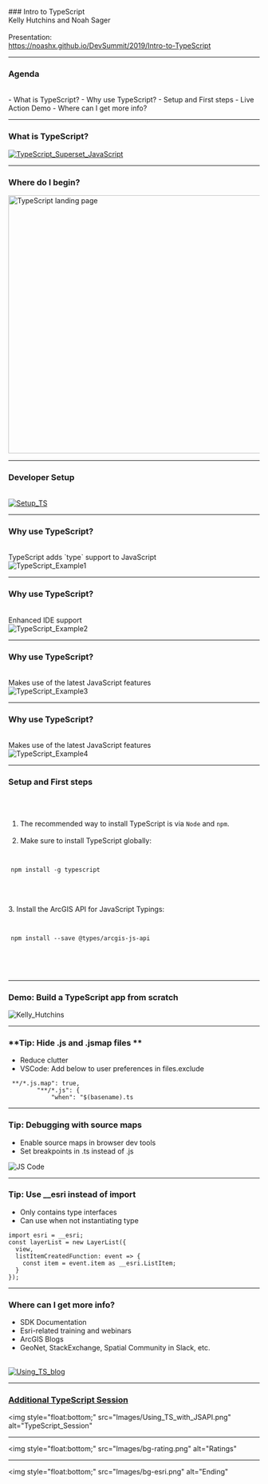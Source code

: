 <!-- .slide: data-background="../reveal.js/img/bg-1.png" -->
<!-- .slide: class="title" -->
<br>
<br>
<br>
### Intro to TypeScript
<br>
Kelly Hutchins and Noah Sager
</br>
</br>
Presentation:
</br>
<a href="https://noashx.github.io/DevSummit/2019/Intro-to-TypeScript" target="_blank">https://noashx.github.io/DevSummit/2019/Intro-to-TypeScript</a>

----

### **Agenda**
</br>
 - What is TypeScript?
 - Why use TypeScript?
 - Setup and First steps
 - Live Action Demo
 - Where can I get more info?

----

### **What is TypeScript?**
<a href="https://www.typescriptlang.org/" target="_blank">
<img style="float:bottom;" src="Images/TypeScript_Superset_JavaScript.png" alt="TypeScript_Superset_JavaScript">
</a>

----

### **Where do I begin?**
<a href="https://www.typescriptlang.org/" target="_blank">
<img src="Images/TS.png" alt="TypeScript landing page" width="1037" height="516">
</a>

----

### **Developer Setup**
</br>
<a href="https://developers.arcgis.com/javascript/latest/guide/typescript-setup/index.html" target="_blank">
<img style="float:bottom;" src="Images/Setup_TS.png" alt="Setup_TS">
</a>

----

### **Why use TypeScript?**
</br>
TypeScript adds `type` support to JavaScript
</br>
<img style="float:bottom;" src="Images/addFeatureLayer_TS.png" alt="TypeScript_Example1">

----

### **Why use TypeScript?**
</br>
Enhanced IDE support
</br>
<img style="float:bottom;" src="Images/addFeatureLayer_TS_error.png" alt="TypeScript_Example2">

----

### **Why use TypeScript?**
</br>
Makes use of the latest JavaScript features
</br>
<img style="float:bottom;" src="Images/promise_async_await.png" alt="TypeScript_Example3">

----

### **Why use TypeScript?**
</br>
Makes use of the latest JavaScript features
</br>
<img style="float:bottom;" src="Images/dynamicImport.png" alt="TypeScript_Example4">

----

### **Setup and First steps**
<br></br>
1. The recommended way to install TypeScript is via `Node` and `npm`.
<br></br>
2. Make sure to install TypeScript globally: <br>
<pre style="display:inline-block; padding: 5px; margin: 10px auto; width: 100%;"><code data-trim>
npm install -g typescript
</code></pre>
<br></br>
3. Install the ArcGIS API for JavaScript Typings: <br>
<pre style="display:inline-block; padding: 5px; margin: 10px auto; width: 100%;"><code data-trim>
npm install --save @types/arcgis-js-api
</code></pre>
<br></br>

----

### **Demo: Build a TypeScript app from scratch**

<img style="float:bottom;" src="Images/KellyH.png" alt="Kelly_Hutchins">

----
### **Tip: Hide .js and .jsmap files **

- Reduce clutter
- VSCode: Add below to user preferences in files.exclude

```
 **/*.js.map": true,
        "**/*.js": {
            "when": "$(basename).ts

```

----
### **Tip: Debugging with source maps**
  - Enable source maps in browser dev tools
  - Set breakpoints in .ts instead of .js

  ![JS Code](images/transpiled.png)

----
### **Tip: Use __esri instead of import**
- Only contains type interfaces
- Can use when not instantiating type
```
import esri = __esri;
const layerList = new LayerList({
  view,
  listItemCreatedFunction: event => {
    const item = event.item as __esri.ListItem;
  }
});
```
----

### **Where can I get more info?**

- SDK Documentation
- Esri-related training and webinars
- ArcGIS Blogs
- GeoNet, StackExchange, Spatial Community in Slack, etc.</br>
</br>
<a href="https://www.esri.com/arcgis-blog/products/js-api-arcgis/mapping/using-typescript-with-the-arcgis-api-for-javascript/" target="_blank">
<img style="float:bottom;" src="Images/Using_TS_blog.png" alt="Using_TS_blog">

----

### **Additional TypeScript Session**

<a><img style="float:bottom;" src="Images/Using_TS_with_JSAPI.png" alt="TypeScript_Session"</a>

----

<a><img style="float:bottom;" src="Images/bg-rating.png" alt="Ratings"</a>

---

<a><img style="float:bottom;" src="Images/bg-esri.png" alt="Ending"</a>
